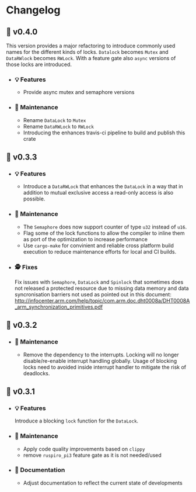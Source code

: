# Changelog

## :peach: v0.4.0

This version provides a major refactoring to introduce commonly used names for the different kinds of locks. `Datalock` becomes `Mutex` and `DataRWlock` becomes `RWLock`. With a feature gate also `async` versions of those locks are introduced.

- ### :bulb: Features

  - Provide async mutex and semaphore versions

- ### :wrench: Maintenance

  - Rename `DataLock` to `Mutex`
  - Rename `DataRWLock` to `RWLock`
  - Introducing the enhances travis-ci pipeline to build and publish this crate

## :carrot: v0.3.3

- ### :bulb: Features

  - Introduce a ``DataRWLock`` that enhances the ``DataLock`` in a way that in addition to mutual exclusive access a
    read-only access is also possible.

- ### :wrench: Maintenance

  - The ``Semaphore`` does now support counter of type ``u32`` instead of ``u16``.
  - Flag some of the lock functions to allow the compiler to inline them as port of the optimization to increase performance
  - Use ``cargo-make`` for convinient and reliable cross platform build execution to reduce maintenance efforts for local and CI builds.

- ### :detective: Fixes

  Fix issues with ``Semaphore``, ``DataLock`` and ``Spinlock`` that sometimes does not released a protected resource due to missing data memory and data syncronisation barriers not used as pointed out in this document: http://infocenter.arm.com/help/topic/com.arm.doc.dht0008a/DHT0008A_arm_synchronization_primitives.pdf

## :carrot: v0.3.2

- ### :wrench: Maintenance

  - Remove the dependency to the interrupts. Locking will no longer disable/re-enable interrupt handling globally. Usage of blocking locks need to avoided inside interrupt handler to mitigate the risk of deadlocks.

## :carrot: v0.3.1

- ### :bulb: Features

  Introduce a blocking ``lock`` function for the ``DataLock``.

- ### :wrench: Maintenance

  - Apply code quality improvements based on ``clippy``
  - remove ``ruspiro_pi3`` feature gate as it is not needed/used

- ### :book: Documentation

  - Adjust documentation to reflect the current state of developments
